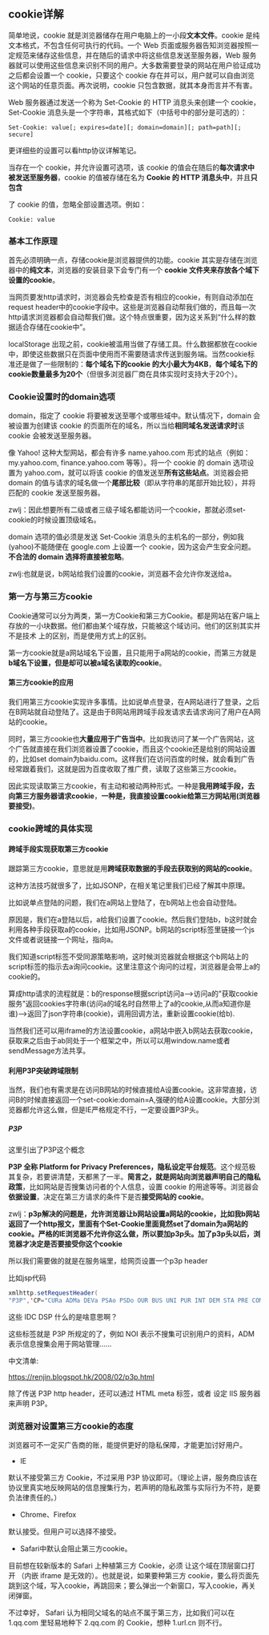## cookie详解
简单地说，cookie 就是浏览器储存在用户电脑上的一小段**文本文件**。cookie 是纯文本格式，不包含任何可执行的代码。一个 Web 页面或服务器告知浏览器按照一定规范来储存这些信息，并在随后的请求中将这些信息发送至服务器，Web 服务器就可以使用这些信息来识别不同的用户。大多数需要登录的网站在用户验证成功之后都会设置一个 cookie，只要这个 cookie 存在并可以，用户就可以自由浏览这个网站的任意页面。再次说明，cookie 只包含数据，就其本身而言并不有害。

Web 服务器通过发送一个称为 Set-Cookie 的 HTTP 消息头来创建一个 cookie，Set-Cookie 消息头是一个字符串，其格式如下（中括号中的部分是可选的）：

```
Set-Cookie: value[; expires=date][; domain=domain][; path=path][; secure]
```

更详细些的设置可以看http协议详解笔记。

当存在一个 cookie，并允许设置可选项，该 cookie 的值会在随后的**每次请求中被发送至服务器**，cookie 的值被存储在名为 **Cookie 的 HTTP 消息头中**，并且**只包含**

了 cookie 的值，忽略全部设置选项。例如：

```
Cookie: value
```

### 基本工作原理
首先必须明确一点，存储cookie是浏览器提供的功能。cookie 其实是存储在浏览器中的**纯文本**，浏览器的安装目录下会专门有一个 **cookie 文件夹来存放各个域下设置的cookie**。

当网页要发http请求时，浏览器会先检查是否有相应的cookie，有则自动添加在request header中的cookie字段中。这些是浏览器自动帮我们做的，而且每一次http请求浏览器都会自动帮我们做。这个特点很重要，因为这关系到“什么样的数据适合存储在cookie中”。

 localStorage 出现之前，cookie被滥用当做了存储工具。什么数据都放在cookie中，即使这些数据只在页面中使用而不需要随请求传送到服务端。当然cookie标准还是做了一些限制的：**每个域名下的cookie 的大小最大为4KB**，**每个域名下的cookie数量最多为20个**（但很多浏览器厂商在具体实现时支持大于20个）。


### Cookie设置时的domain选项
domain，指定了 cookie 将要被发送至哪个或哪些域中。默认情况下，domain 会被设置为创建该 cookie 的页面所在的域名，所以当给**相同域名发送请求时**该 cookie 会被发送至服务器。

像 Yahoo! 这种大型网站，都会有许多 name.yahoo.com 形式的站点（例如：my.yahoo.com, finance.yahoo.com 等等）。将一个 cookie 的 domain 选项设置为 yahoo.com，就可以将该 cookie 的值发送至**所有这些站点**。浏览器会把 domain 的值与请求的域名做一个**尾部比较**（即从字符串的尾部开始比较），并将匹配的 cookie 发送至服务器。

zwlj：因此想要所有二级或者三级子域名都能访问一个cookie，那就必须set-cookie的时候设置顶级域名。

domain 选项的值必须是发送 Set-Cookie 消息头的主机名的一部分，例如我(yahoo)不能随便在 google.com 上设置一个 cookie，因为这会产生安全问题。**不合法的 domain 选择将直接被忽略**。

zwlj:也就是说，b网站给我们设置的cookie，浏览器不会允许你发送给a。

### 第一方与第三方cookie
Cookie通常可以分为两类，第一方Cookie和第三方Cookie。都是网站在客户端上存放的一小块数据。他们都由某个域存放，只能被这个域访问。他们的区别其实并不是技术 上的区别，而是使用方式上的区别。

第一方cookie就是a网站域名下设置，且只能用于a网站的cookie，而第三方就是**b域名下设置，但是却可以被a域名读取的cookie**。

#### 第三方cookie的应用
我们用第三方cookie实现许多事情。比如说单点登录，在A网站进行了登录，之后在B网站就自动登陆了。这是由于B网站用跨域手段发请求去请求询问了用户在A网站的cookie。

同时，第三方cookie也**大量应用于广告当中**。比如我访问了某一个广告网站，这个广告就直接在我们浏览器设置了cookie，而且这个cookie还是给别的网站设置的，比如set domain为baidu.com。这样我们在访问百度的时候，就会看到广告经常跟着我们，这就是因为百度收取了推广费，读取了这些第三方cookie。

因此实现读取第三方cookie，有主动和被动两种形式。一种是**我用跨域手段，去向第三方服务器请求cookie**，**一种是，我直接设置cookie给第三方网站用(浏览器要接受)**。


### cookie跨域的具体实现

#### 跨域手段实现获取第三方cookie
跟踪第三方cookie，意思就是用**跨域获取数据的手段去获取别的网站的cookie**。

这种方法技巧就很多了，比如JSONP，在相关笔记里我们已经了解其中原理。

比如说单点登陆的问题，我们在a网站上登陆了，在b网站上也会自动登陆。

原因是，我们在a登陆以后，a给我们设置了cookie。然后我们登陆b，b这时就会利用各种手段获取a的cookie，比如用JSONP。b网站的script标签里链接一个js文件或者说链接一个网址，指向a。

我们知道script标签不受同源策略影响，这时候浏览器就会根据这个b网站上的script标签的指示去a询问cookie。这里注意这个询问的过程，浏览器是会带上a的cookie的。

算成http请求的流程就是：b的response根据script访问a-->访问a的"获取cookie服务"返回cookies字符串(访问a的域名时自然带上了a的cookie,从而a知道你是谁)-->返回了json字符串(cookie)，调用回调方法，重新设置cookie(给b).

当然我们还可以用iframe的方法设置cookie，a网站中嵌入b网站去获取cookie，获取来之后由于ab同处于一个框架之中，所以可以用window.name或者sendMessage方法共享。


#### 利用P3P突破跨域限制
当然，我们也有需求是在访问B网站的时候直接给A设置cookie。这非常直接，访问B的时候直接返回一个set-cookie:domain=A,强硬的给A设置cookie。大部分浏览器都允许这么做，但是IE严格规定不行，一定要设置P3P头。

##### P3P
这里引出了P3P这个概念

**P3P 全称 Platform for Privacy Preferences，隐私设定平台规范**。这个规范极其复杂，若要讲清楚，天都黑了一半。**简言之，就是网站向浏览器声明自己的隐私政策**，比如网站是否搜集访问者的个人信息，设置 cookie 的用途等等。浏览器会**依据设置**，决定在第三方请求的条件下是否**接受网站的 cookie**。


zwlj：**p3p解决的问题是，允许浏览器让b网站设置a网站的cookie，比如我b网站返回了一个http报文，里面有个Set-Cookie里面竟然set了domain为a网站的cookie。严格的IE浏览器不允许你这么做，所以要加p3p头。加了p3p头以后，浏览器才决定是否要接受你这个cookie**


所以我们需要做的就是在服务端里，给网页设置一个p3p header

比如jsp代码

``` java
xmlhttp.setRequestHeader(
"P3P",'CP="CURa ADMa DEVa PSAo PSDo OUR BUS UNI PUR INT DEM STA PRE COM NAV OTC NOI DSP COR"');
```

这些 IDC DSP 什么的是啥意思啊？

这些标签就是 P3P 所规定的了，例如 NOI 表示不搜集可识别用户的资料，ADM 表示信息搜集会用于网站管理……

中文清单:

<a>https://renjin.blogspot.hk/2008/02/p3p.html</a>

除了传送 P3P http header，还可以通过 HTML meta 标签，或者 设定 IIS 服务器 来声明 P3P。

### 浏览器对设置第三方cookie的态度
浏览器可不一定买广告商的账，能提供更好的隐私保障，才能更加讨好用户。

 - IE

默认不接受第三方 Cookie，不过采用 P3P 协议即可。（理论上讲，服务商应该在协议里真实地反映网站的信息搜集行为，若声明的隐私政策与实际行为不符，是要负法律责任的。）

 - Chrome、Firefox

默认接受。但用户可以选择不接受。

 - Safari中默认会阻止第三方cookie。


目前想在较新版本的 Safari 上种植第三方 Cookie，必须 让这个域在顶层窗口打开 （内嵌 iframe 是无效的）。也就是说，如果要种第三方 cookie，要么将页面先跳到这个域，写入cookie，再跳回来；要么弹出一个新窗口，写入cookie，再关闭弹窗。

不过幸好， Safari 认为相同父域名的站点不属于第三方，比如我们可以在 1.qq.com 里轻易地种下 2.qq.com 的 Cookie，想种 1.url.cn 则不行。
